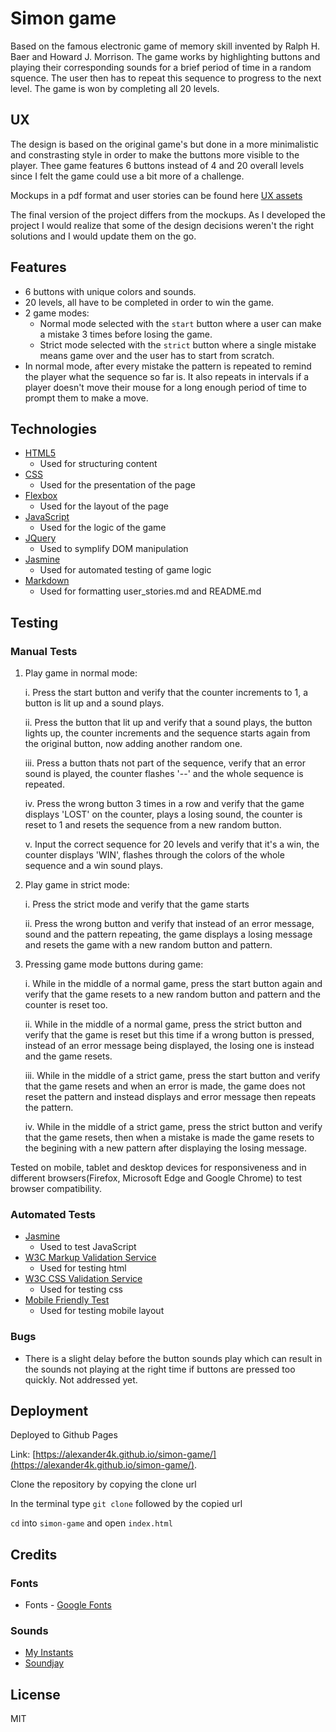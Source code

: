 # Simon game

Based on the famous electronic game of memory skill invented by Ralph H. Baer and Howard J. Morrison. 
The game works by highlighting buttons and playing their corresponding sounds for a brief period of time in a random squence. 
The user then has to repeat this sequence to progress to the next level. The game is won by completing all 20 levels.

## UX

The design is based on the original game's but done in a more minimalistic and constrasting style in order to make the buttons more visible to the player.
Thee game features 6 buttons instead of 4 and 20 overall levels since I felt the game could use a bit more of a challenge.

Mockups in a pdf format and user stories can be found here [UX assets](assets/ux)

The final version of the project differs from the mockups. 
As I developed the project I would realize that some of the design decisions weren't 
the right solutions and I would update them on the go.

## Features 

* 6 buttons with unique colors and sounds.
* 20 levels, all have to be completed in order to win the game.
* 2 game modes:
   * Normal mode selected with the `start` button where a user can make a mistake 3 times before losing the game.
   * Strict mode selected with the `strict` button where a single mistake means game over and the user has to 
     start from scratch.
* In normal mode, after every mistake the pattern is repeated to remind the player what the sequence so far is. It also repeats
  in intervals if a player doesn't move their mouse for a long enough period of time to prompt them to make a move.


## Technologies

* [HTML5](https://developer.mozilla.org/en-US/docs/Web/Guide/HTML/HTML5)
  * Used for structuring content
* [CSS](https://en.wikipedia.org/wiki/Cascading_Style_Sheets)
  * Used for the presentation of the page
* [Flexbox](https://developer.mozilla.org/en-US/docs/Web/CSS/CSS_Flexible_Box_Layout/Basic_Concepts_of_Flexbox)
  * Used for the layout of the page
* [JavaScript](https://www.javascript.com/)
  * Used for the logic of the game
* [JQuery](https://jquery.com/)
  * Used to symplify DOM manipulation
* [Jasmine](https://jasmine.github.io/)
  * Used for automated testing of game logic
* [Markdown](https://en.wikipedia.org/wiki/Markdown)
  * Used for formatting user_stories.md and README.md

## Testing 

### Manual Tests

1. Play game in normal mode:

   i. Press the start button and verify that the counter increments to 1, a button is lit up
      and a sound plays.
   
   ii. Press the button that lit up and verify that a sound plays, the button lights up, the counter 
       increments and the sequence starts again from the original button, now adding another random one.
       
   iii. Press a button thats not part of the sequence, verify that an error sound is played, the counter 
        flashes '--' and the whole sequence is repeated.
   
   iv. Press the wrong button 3 times in a row and verify that the game displays 'LOST' on the counter, plays
   a losing sound, the counter is reset to 1 and resets the sequence from a new random button.
   
   v. Input the correct sequence for 20 levels and verify that it's a win, the counter displays 'WIN', flashes
   through the colors of the whole sequence and a win sound plays.

2. Play game in strict mode:

   i. Press the strict mode and verify that the game starts
  
   ii. Press the wrong button and verify that instead of an error message, sound and the pattern repeating,
   the game displays a losing message and resets the game with a new random button and pattern.
  
3. Pressing game mode buttons during game:

   i. While in the middle of a normal game, press the start button again and verify that the game resets to a 
   new random button and pattern and the counter is reset too.
  
   ii. While in the middle of a normal game, press the strict button and verify that the game is reset but this time
   if a wrong button is pressed, instead of an error message being displayed, the losing one is instead and the game resets.
  
   iii. While in the middle of a strict game, press the start button and verify that the game resets and when an error is made,
   the game does not reset the pattern and instead displays and error message then repeats the pattern.
  
   iv. While in the middle of a strict game, press the strict button and verify that the game resets, then when a mistake is made
   the game resets to the begining with a new pattern after displaying the losing message.

Tested on mobile, tablet and desktop devices for responsiveness and in different 
browsers(Firefox, Microsoft Edge and Google Chrome) to test browser compatibility.


### Automated Tests

* [Jasmine](https://jasmine.github.io/pages/getting_started.html)
  * Used to test JavaScript
* [W3C Markup Validation Service](https://validator.w3.org/)
  * Used for testing html
* [W3C CSS Validation Service](https://jigsaw.w3.org/css-validator/)
  * Used for testing css
* [Mobile Friendly Test](https://search.google.com/test/mobile-friendly)
  * Used for testing mobile layout

### Bugs

* There is a slight delay before the button sounds play which can result in the sounds not playing at the right time if 
  buttons are pressed too quickly. Not addressed yet.

## Deployment 

Deployed to Github Pages 

Link: [https://alexander4k.github.io/simon-game/](https://alexander4k.github.io/simon-game/).

Clone the repository by copying the clone url

In the terminal type `git clone` followed by the copied url

`cd` into `simon-game` and open `index.html`

## Credits

### Fonts

* Fonts - [Google Fonts](https://fonts.google.com/)

### Sounds 

* [My Instants](https://www.myinstants.com/index/ie/)
* [Soundjay](https://www.soundjay.com/beep-sounds-1.html)

## License

MIT